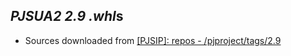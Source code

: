 *PJSUA2 2.9* *.whl*s
--------------------

- Sources downloaded from [[PJSIP]: repos - /pjproject/tags/2.9](http://svn.pjsip.org/repos/pjproject/tags/2.9)

